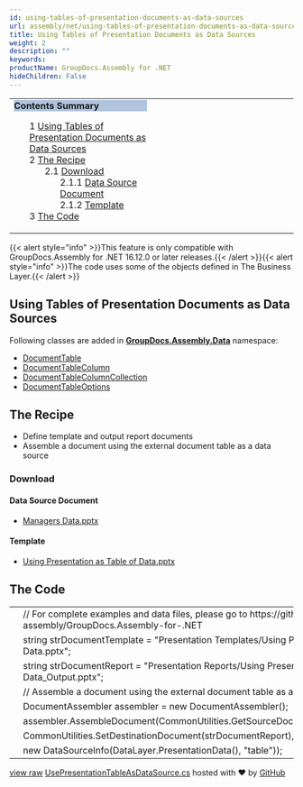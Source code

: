 ```yaml
---
id: using-tables-of-presentation-documents-as-data-sources
url: assembly/net/using-tables-of-presentation-documents-as-data-sources
title: Using Tables of Presentation Documents as Data Sources
weight: 2
description: ""
keywords: 
productName: GroupDocs.Assembly for .NET
hideChildren: False
---
```

<table class="sectionMacro" border="0" cellpadding="5" cellspacing="0" width="100%"><tbody><tr><td valign="top" width="50%"><div class="panel" style="border-top-width: 1px; border-right-width: 1px; border-bottom-width: 1px; border-left-width: 1px;"><div class="panelHeader" style="border-bottom-width: 1px; background-color: rgb(176, 196, 222);"><b>Contents Summary</b></div><div class="panelContent"><style type="text/css">div.rbtoc1593026666977 { padding-top: 0px; padding-right: 0px; padding-bottom: 0px; padding-left: 0px; }div.rbtoc1593026666977 ul { list-style-type: none; list-style-image: none; margin-left: 0px; }div.rbtoc1593026666977 li { margin-left: 0px; padding-left: 0px; }</style><div class="toc rbtoc1593026666977"><ul class="toc-indentation"><li><span class="TOCOutline">1</span> <a href="#UsingTablesofPresentationDocumentsasDataSources-UsingTablesofPresentationDocumentsasDataSources">Using Tables of Presentation Documents as Data Sources</a></li><li><span class="TOCOutline">2</span> <a href="#UsingTablesofPresentationDocumentsasDataSources-TheRecipe">The Recipe</a><ul class="toc-indentation"><li><span class="TOCOutline">2.1</span> <a href="#UsingTablesofPresentationDocumentsasDataSources-Download">Download</a><ul class="toc-indentation"><li><span class="TOCOutline">2.1.1</span> <a href="#UsingTablesofPresentationDocumentsasDataSources-DataSourceDocument">Data Source Document</a></li><li><span class="TOCOutline">2.1.2</span> <a href="#UsingTablesofPresentationDocumentsasDataSources-Template">Template</a></li></ul></li></ul></li><li><span class="TOCOutline">3</span> <a href="#UsingTablesofPresentationDocumentsasDataSources-TheCode">The Code</a></li></ul></div></div></div></td><td valign="top" width="15%">&nbsp;</td><td valign="top" width="35%">&nbsp;</td></tr></tbody></table>

{{< alert style="info" >}}This feature is only compatible with GroupDocs.Assembly for .NET 16.12.0 or later releases.{{< /alert >}}{{< alert style="info" >}}The code uses some of the objects defined in The Business Layer.{{< /alert >}}

## Using Tables of Presentation Documents as Data Sources

Following classes are added in **[GroupDocs.Assembly.Data](https://apireference.groupdocs.com/net/assembly/groupdocs.assembly.data/)** namespace:

*   [DocumentTable](https://apireference.groupdocs.com/net/assembly/groupdocs.assembly.data/documenttable)
*   [DocumentTableColumn](https://apireference.groupdocs.com/net/assembly/groupdocs.assembly.data/documenttablecolumn)
*   [DocumentTableColumnCollection](https://apireference.groupdocs.com/net/assembly/groupdocs.assembly.data/documenttablecolumncollection)
*   [DocumentTableOptions](https://apireference.groupdocs.com/net/assembly/groupdocs.assembly.data/documenttableoptions)

## The Recipe

*   Define template and output report documents
*   Assemble a document using the external document table as a data source

### Download

#### Data Source Document

*   [Managers Data.pptx](https://github.com/groupdocs-assembly/GroupDocs.Assembly-for-.NET/blob/master/Examples/Data/Data%20Sources/Presentation%20DataSource/Managers%20Data.pptx?raw=true)

#### Template

*   [Using Presentation as Table of Data.pptx](https://github.com/groupdocs-assembly/GroupDocs.Assembly-for-.NET/blob/master/Examples/Data/Source/Presentation%20Templates/Using%20Presentation%20as%20Table%20of%20Data.pptx?raw=true)

## The Code

<table class="highlight tab-size js-file-line-container" data-tab-size="8" data-paste-markdown-skip=""><tbody><tr><td id="file-usepresentationtableasdatasource-cs-L1" class="blob-num js-line-number" data-line-number="1"></td><td id="file-usepresentationtableasdatasource-cs-LC1" class="blob-code blob-code-inner js-file-line"><span class="pl-c"><span class="pl-c">//</span> For complete examples and data files, please go to https://github.com/groupdocs-assembly/GroupDocs.Assembly-for-.NET</span></td></tr><tr><td id="file-usepresentationtableasdatasource-cs-L2" class="blob-num js-line-number" data-line-number="2"></td><td id="file-usepresentationtableasdatasource-cs-LC2" class="blob-code blob-code-inner js-file-line"><span class="pl-k">string</span> <span class="pl-smi">strDocumentTemplate</span> <span class="pl-k">=</span> <span class="pl-s"><span class="pl-pds">"</span>Presentation Templates/Using Presentation as Table of Data.pptx<span class="pl-pds">"</span></span>;</td></tr><tr><td id="file-usepresentationtableasdatasource-cs-L3" class="blob-num js-line-number" data-line-number="3"></td><td id="file-usepresentationtableasdatasource-cs-LC3" class="blob-code blob-code-inner js-file-line"><span class="pl-k">string</span> <span class="pl-smi">strDocumentReport</span> <span class="pl-k">=</span> <span class="pl-s"><span class="pl-pds">"</span>Presentation Reports/Using Presentation as Table of Data_Output.pptx<span class="pl-pds">"</span></span>;</td></tr><tr><td id="file-usepresentationtableasdatasource-cs-L4" class="blob-num js-line-number" data-line-number="4"></td><td id="file-usepresentationtableasdatasource-cs-LC4" class="blob-code blob-code-inner js-file-line"><span class="pl-c"><span class="pl-c">//</span> Assemble a document using the external document table as a data source.</span></td></tr><tr><td id="file-usepresentationtableasdatasource-cs-L5" class="blob-num js-line-number" data-line-number="5"></td><td id="file-usepresentationtableasdatasource-cs-LC5" class="blob-code blob-code-inner js-file-line"><span class="pl-en">DocumentAssembler</span> <span class="pl-smi">assembler</span> <span class="pl-k">=</span> <span class="pl-k">new</span> <span class="pl-en">DocumentAssembler</span>();</td></tr><tr><td id="file-usepresentationtableasdatasource-cs-L6" class="blob-num js-line-number" data-line-number="6"></td><td id="file-usepresentationtableasdatasource-cs-LC6" class="blob-code blob-code-inner js-file-line"><span class="pl-smi">assembler</span>.<span class="pl-en">AssembleDocument</span>(<span class="pl-smi">CommonUtilities</span>.<span class="pl-en">GetSourceDocument</span>(<span class="pl-smi">strDocumentTemplate</span>),</td></tr><tr><td id="file-usepresentationtableasdatasource-cs-L7" class="blob-num js-line-number" data-line-number="7"></td><td id="file-usepresentationtableasdatasource-cs-LC7" class="blob-code blob-code-inner js-file-line"><span class="pl-smi">CommonUtilities</span>.<span class="pl-en">SetDestinationDocument</span>(<span class="pl-smi">strDocumentReport</span>),</td></tr><tr><td id="file-usepresentationtableasdatasource-cs-L8" class="blob-num js-line-number" data-line-number="8"></td><td id="file-usepresentationtableasdatasource-cs-LC8" class="blob-code blob-code-inner js-file-line"><span class="pl-k">new</span> <span class="pl-en">DataSourceInfo</span>(<span class="pl-smi">DataLayer</span>.<span class="pl-en">PresentationData</span>(), <span class="pl-s"><span class="pl-pds">"</span>table<span class="pl-pds">"</span></span>));</td></tr></tbody></table>

[view raw](https://gist.github.com/GroupDocsGists/b69cdd70c2f91362b2c6fdddd7bea8a5/raw/0cb688aafccd6187e6436610903ff2b1fc8bed36/UsePresentationTableAsDataSource.cs) [UsePresentationTableAsDataSource.cs](https://gist.github.com/GroupDocsGists/b69cdd70c2f91362b2c6fdddd7bea8a5#file-usepresentationtableasdatasource-cs) hosted with ❤ by [GitHub](https://github.com)
